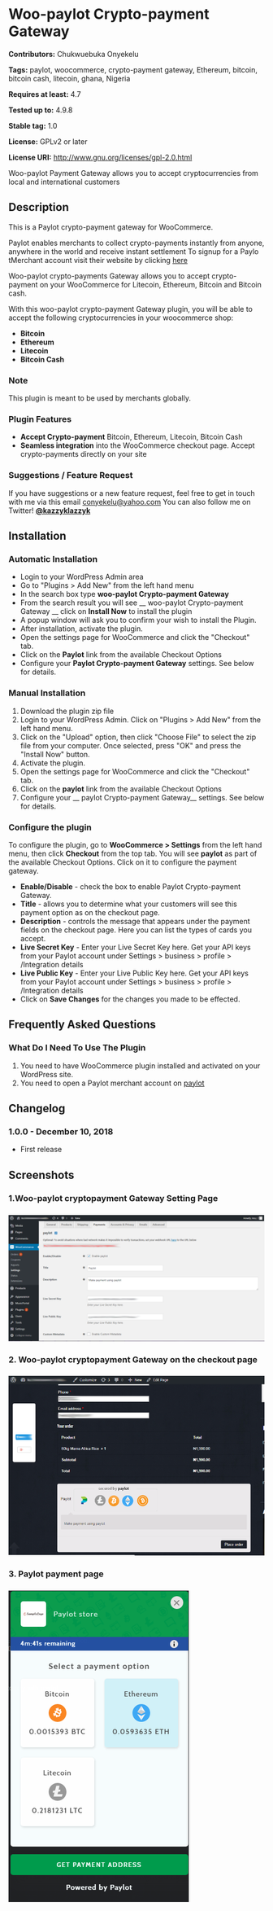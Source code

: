 # Woo-paylot Crypto-payment Gateway

**Contributors:** Chukwuebuka Onyekelu

**Tags:** paylot, woocommerce, crypto-payment gateway, Ethereum, bitcoin, bitcoin cash, litecoin, ghana, Nigeria 

**Requires at least:** 4.7

**Tested up to:** 4.9.8

**Stable tag:** 1.0

**License:** GPLv2 or later

**License URI:** http://www.gnu.org/licenses/gpl-2.0.html

Woo-paylot Payment Gateway allows you to accept cryptocurrencies from local and international customers




## Description

This is a Paylot crypto-payment gateway for WooCommerce.

Paylot enables merchants to collect crypto-payments instantly from anyone, anywhere in the world and receive instant settlement
To signup for a Paylo tMerchant account visit their website by clicking [here](https://paylot.co)

Woo-paylot crypto-payments Gateway allows you to accept crypto-payment on your WooCommerce for Litecoin, Ethereum, Bitcoin and Bitcoin cash.

With this woo-paylot crypto-payment Gateway plugin, you will be able to accept the following cryptocurrencies in your woocommerce shop:

* __Bitcoin__
* __Ethereum__
* __Litecoin__
* __Bitcoin Cash__


### Note

This plugin is meant to be used by merchants globally.

### Plugin Features

*    __Accept Crypto-payment__ Bitcoin, Ethereum, Litecoin, Bitcoin Cash
*   __Seamless integration__ into the WooCommerce checkout page. Accept crypto-payments directly on your site



### Suggestions / Feature Request

If you have suggestions or a new feature request, feel free to get in touch with me via this email conyekelu@yahoo.com
You can also follow me on Twitter! **[@kazzyklazzyk](http://twitter.com/kazzyklazzyk)**



## Installation


### Automatic Installation

* 	Login to your WordPress Admin area
* 	Go to "Plugins > Add New" from the left hand menu
* 	In the search box type __woo-paylot  Crypto-payment Gateway__
*	From the search result you will see __ woo-paylot  Crypto-payment Gateway __ click on __Install Now__ to install the plugin
*	A popup window will ask you to confirm your wish to install the Plugin.
*	After installation, activate the plugin.
* 	Open the settings page for WooCommerce and click the "Checkout" tab.
* 	Click on the __Paylot__ link from the available Checkout Options
*	Configure your __Paylot Crypto-payment Gateway__ settings. See below for details.


### Manual Installation
1. 	Download the plugin zip file
2. 	Login to your WordPress Admin. Click on "Plugins > Add New" from the left hand menu.
3.  Click on the "Upload" option, then click "Choose File" to select the zip file from your computer. Once selected, press "OK" and press the "Install Now" button.
4.  Activate the plugin.
5. 	Open the settings page for WooCommerce and click the "Checkout" tab.
6. 	Click on the __paylot__ link from the available Checkout Options
7.	Configure your __ paylot Crypto-payment Gateway__ settings. See below for details.






### Configure the plugin
To configure the plugin, go to __WooCommerce > Settings__ from the left hand menu, then click __Checkout__ from the top tab. You will see __paylot__ as part of the available Checkout Options. Click on it to configure the payment gateway.

* __Enable/Disable__ - check the box to enable Paylot Crypto-payment Gateway.
* __Title__ - allows you to determine what your customers will see this payment option as on the checkout page.
* __Description__ - controls the message that appears under the payment fields on the checkout page. Here you can list the types of cards you accept.
* __Live Secret Key__ - Enter your Live Secret Key here. Get your API keys from your Paylot account under Settings > business > profile > /Integration details
* __Live Public Key__ - Enter your Live Public Key here. Get your API keys from your Paylot account under Settings > business > profile > /Integration details
* Click on __Save Changes__ for the changes you made to be effected.






## Frequently Asked Questions


### What Do I Need To Use The Plugin

1.	You need to have WooCommerce plugin installed and activated on your WordPress site.
2.	You need to open a Paylot merchant account on [paylot](https://paylot.co)



## Changelog

### 1.0.0 - December 10, 2018 
*   First release






## Screenshots ##

### 1.Woo-paylot cryptopayment Gateway Setting Page
###
![Screenshot 1](https://github.com/paylot/woo-paylot/blob/master/assets/images/woo-paylot-admin-setting-page.png)


### 2. Woo-paylot cryptopayment Gateway on the checkout page
###
![Screenshot 2](https://github.com/paylot/woo-paylot/blob/master/assets/images/paylot-on-checkout-page.png)


### 3. Paylot payment page
###
![Screenshot 3](https://github.com/paylot/woo-paylot/blob/master/assets/images/paylot-payment-page.png)
